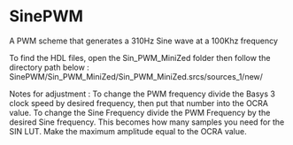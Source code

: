 # SinePWM
A PWM scheme that generates a 310Hz Sine wave at a 100Khz frequency

To find the HDL files, open the Sin_PWM_MiniZed folder then follow the directory path below :
SinePWM/Sin_PWM_MiniZed/Sin_PWM_MiniZed.srcs/sources_1/new/

Notes for adjustment : To change the PWM frequency divide the Basys 3 clock speed by desired frequency, then put that number into the OCRA value.
                        To change the Sine Frequency divide the PWM Frequency by the desired Sine frequency. This becomes how many samples you need
                        for the SIN LUT.
                        Make the maximum amplitude equal to the OCRA value.
